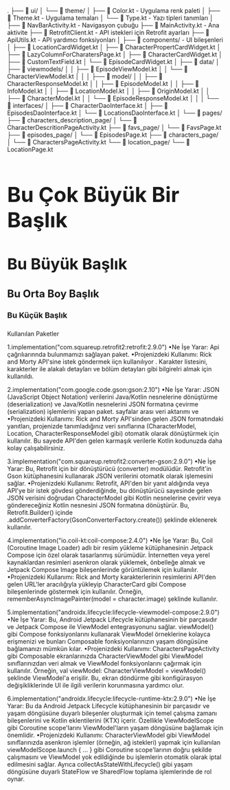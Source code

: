 .
├── 📁 ui/
│   └── 📁 theme/
│       ├── 📄 Color.kt        - Uygulama renk paleti
│       ├── 📄 Theme.kt         - Uygulama temaları
│       └── 📄 Type.kt          - Yazı tipleri tanımları
│
├── 📄 NavBarActivity.kt        - Navigasyon çubuğu
├── 📄 MainActivity.kt         - Ana aktivite
├── 📄 RetrofitClient.kt        - API istekleri için Retrofit ayarları
├── 📄 ApiUtils.kt              - API yardımcı fonksiyonları
│
├── 📁 components/              - UI bileşenleri
│   ├── 📄 LocationCardWidget.kt
│   ├── 📄 CharacterPropertCardWidget.kt
│   ├── 📄 LazyColumnForCharatersPage.kt
│   ├── 📄 CharacterCardWidget.kt
│   ├── 📄 CustomTextField.kt
│   └── 📄 EpisodeCardWidget.kt
│
├── 📁 data/
│   ├── 📁 viewmodels/
│   │   ├── 📄 EpisodeViewModel.kt
│   │   └── 📄 CharacterViewModel.kt
│   │
│   ├── 📁 model/
│   │   ├── 📄 CharacterResponseModel.kt
│   │   ├── 📄 EpisodeModel.kt
│   │   ├── 📄 InfoModel.kt
│   │   ├── 📄 LocationModel.kt
│   │   ├── 📄 OriginModel.kt
│   │   ├── 📄 CharacterModel.kt
│   │   └── 📄 EpisodeResponseModel.kt
│   │
│   └── 📁 interfaces/
│       ├── 📄 CharacterDaoInterface.kt
│       ├── 📄 EpisodesDaoInterface.kt
│       └── 📄 LocationsDaoInterface.kt
│
└── 📁 pages/
    ├── 📁 characters_description_page/
    │   └── 📄 CharacterDescritionPageActivity.kt
    ├── 📁 favs_page/
    │   └── 📄 FavsPage.kt
    ├── 📁 episodes_page/
    │   └── 📄 EpisodesPage.kt
    ├── 📁 characters_page/
    │   └── 📄 CharactersPageActivity.kt
    └── 📁 location_page/
        └── 📄 LocationPage.kt
<h1 style="font-size:48px;">Bu Çok Büyük Bir Başlık</h1>
<h2 style="font-size:36px;">Bu Büyük Başlık</h2>
<h3 style="font-size:24px;">Bu Orta Boy Başlık</h3>
<h4 style="font-size:18px;">Bu Küçük Başlık</h4>
Kullanılan Paketler

1.implementation("com.squareup.retrofit2:retrofit:2.9.0")
•Ne İşe Yarar: Api çağrılıarınnda bulunmamızı sağlayan paket.
•Projenizdeki Kullanımı: Rick and Morty API'sine istek göndermek iiçn kullanılıyor . Karakter listesini, karakterler ile alakalı detayları ve bölüm detayları gibi bilgirelri almak için kullanıldı.

2.implementation("com.google.code.gson:gson:2.10")
•Ne İşe Yarar:  JSON (JavaScript Object Notation) verilerini Java/Kotlin nesnelerine dönüştürme (deserialization) ve Java/Kotlin nesnelerini JSON formatına çevirme (serialization) işlemlerini yapan paket. sayfalar arası veri aktarımı ve 
•Projenizdeki Kullanımı: Rick and Morty API'sinden gelen JSON formatındaki yanıtları, projenizde tanımladığınız veri sınıflarına (CharacterModel, Location, CharacterResponseModel gibi) otomatik olarak dönüştürmek için kullanılır. Bu sayede API'den gelen karmaşık verilerle Kotlin kodunuzda daha kolay çalışabilirsiniz.

3.implementation("com.squareup.retrofit2:converter-gson:2.9.0")
•Ne İşe Yarar: Bu, Retrofit için bir dönüştürücü (converter) modülüdür. Retrofit'in Gson kütüphanesini kullanarak JSON verilerini otomatik olarak işlemesini sağlar.
•Projenizdeki Kullanımı: Retrofit, API'den bir yanıt aldığında veya API'ye bir istek gövdesi gönderdiğinde, bu dönüştürücü sayesinde gelen JSON verisini doğrudan CharacterModel gibi Kotlin nesnelerine çevirir veya göndereceğiniz Kotlin nesnesini JSON formatına dönüştürür. Bu, Retrofit.Builder() içinde .addConverterFactory(GsonConverterFactory.create()) şeklinde eklenerek kullanılır.

4.implementation("io.coil-kt:coil-compose:2.4.0")
•Ne İşe Yarar: Bu, Coil (Coroutine Image Loader) adlı bir resim yükleme kütüphanesinin Jetpack Compose için özel olarak tasarlanmış sürümüdür. İnternetten veya yerel kaynaklardan resimleri asenkron olarak yüklemek, önbelleğe almak ve Jetpack Compose Image bileşenlerinde görüntülemek için kullanılır.
•Projenizdeki Kullanımı: Rick and Morty karakterlerinin resimlerini API'den gelen URL'ler aracılığıyla yükleyip CharacterCard gibi Compose bileşenlerinde göstermek için kullanılır. Örneğin, rememberAsyncImagePainter(model = character.image) şeklinde kullanılır.

5.implementation("androidx.lifecycle:lifecycle-viewmodel-compose:2.9.0")
•Ne İşe Yarar: Bu, Android Jetpack Lifecycle kütüphanesinin bir parçasıdır ve Jetpack Compose ile ViewModel entegrasyonunu sağlar. viewModel() gibi Compose fonksiyonlarını kullanarak ViewModel örneklerine kolayca erişmenizi ve bunları Composable fonksiyonlarınızın yaşam döngüsüne bağlamanızı mümkün kılar.
•Projenizdeki Kullanımı: CharactersPageActivity gibi Composable ekranlarınızda CharacterViewModel gibi ViewModel sınıflarınızdan veri almak ve ViewModel fonksiyonlarını çağırmak için kullanılır. Örneğin, val viewModel: CharacterViewModel = viewModel() şeklinde ViewModel'a erişilir. Bu, ekran döndürme gibi konfigürasyon değişikliklerinde UI ile ilgili verilerin korunmasına yardımcı olur.

6.implementation("androidx.lifecycle:lifecycle-runtime-ktx:2.9.0")
•Ne İşe Yarar: Bu da Android Jetpack Lifecycle kütüphanesinin bir parçasıdır ve yaşam döngüsüne duyarlı bileşenler oluşturmak için temel çalışma zamanı bileşenlerini ve Kotlin eklentilerini (KTX) içerir. Özellikle ViewModelScope gibi Coroutine scope'larını ViewModel'ların yaşam döngüsüne bağlamak için önemlidir.
•Projenizdeki Kullanımı: CharacterViewModel gibi ViewModel sınıflarınızda asenkron işlemler (örneğin, ağ istekleri) yapmak için kullanılan viewModelScope.launch { ... } gibi Coroutine scope'larının doğru şekilde çalışmasını ve ViewModel yok edildiğinde bu işlemlerin otomatik olarak iptal edilmesini sağlar. Ayrıca collectAsStateWithLifecycle() gibi yaşam döngüsüne duyarlı StateFlow ve SharedFlow toplama işlemlerinde de rol oynar.
